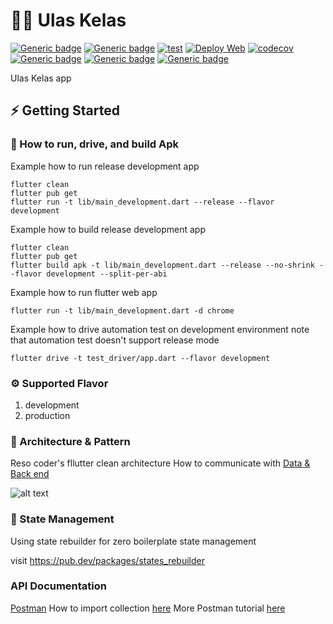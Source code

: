 # 👨‍💻 Ulas Kelas
[![Generic badge](https://img.shields.io/badge/Flutter-v2.2.3-blue)](https://flutter.dev/docs)
[![Generic badge](https://img.shields.io/badge/Dart-v2.13.4-blue)](https://dart.dev/guides)
[![test](https://github.com/RistekCSUI/ulaskelas-frontend/actions/workflows/config.yml/badge.svg)](https://github.com/RistekCSUI/ulaskelas-frontend/actions/workflows/config.yml)
[![Deploy Web](https://github.com/RistekCSUI/ulaskelas-frontend/actions/workflows/firebase-hosting-merge.yml/badge.svg)](https://github.com/RistekCSUI/ulaskelas-frontend/actions/workflows/firebase-hosting-merge.yml)
[![codecov](https://codecov.io/gh/RistekCSUI/ulaskelas-frontend/branch/main/graph/badge.svg?token=SHFALBJG9U)](https://codecov.io/gh/RistekCSUI/ulaskelas-frontend)
[![Generic badge](https://img.shields.io/badge/development-v0.0.1-brightgreen)](https://play.google.com/store/)
[![Generic badge](https://img.shields.io/badge/style-very_good_analysis-B22C89.svg)](https://pub.dev/packages/very_good_analysis)
[![Generic badge](https://img.shields.io/badge/component-ristek_material_component-9932CC.svg)](https://pub.dev/packages/ristek_material_component)

Ulas Kelas app

## ⚡️ Getting Started

### 🚚 How to run, drive, and build Apk

Example how to run release development app
```
flutter clean
flutter pub get
flutter run -t lib/main_development.dart --release --flavor development
```

Example how to build release development app
```
flutter clean
flutter pub get
flutter build apk -t lib/main_development.dart --release --no-shrink --flavor development --split-per-abi
```

Example how to run flutter web app
```
flutter run -t lib/main_development.dart -d chrome
```

Example how to drive automation test on development environment
note that automation test doesn't support release mode
```
flutter drive -t test_driver/app.dart --flavor development
```

### ⚙️ Supported Flavor

1. development
2. production

### 🎯 Architecture & Pattern

Reso coder's fllutter clean architecture
How to communicate with [Data & Back end](lib/documentation/data_and_backend.md)

![alt text](https://i0.wp.com/resocoder.com/wp-content/uploads/2019/08/Clean-Architecture-Flutter-Diagram.png?ssl=1)

### 🧬️ State Management

Using state rebuilder for zero boilerplate state management

visit https://pub.dev/packages/states_rebuilder

### API Documentation

[Postman](https://www.getpostman.com/collections/682bf27acd4b0fc9010c)
How to import collection [here](https://developer.ft.com/portal/docs-start-install-postman-and-import-request-collection)
More Postman tutorial [here](https://www.postman.com/postman/workspace/postman-answers/request/9215231-f3a24076-e530-4858-b872-b028446f6fc6)
